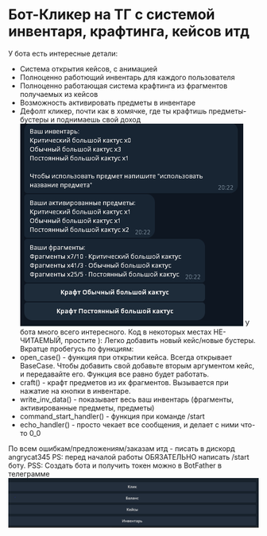 # Бот-Кликер на ТГ с системой инвентаря, крафтинга, кейсов итд
У бота есть интересные детали:
- Cистема открытия кейсов, с анимацией
- Полноценно работющий инвентарь для каждого пользователя
- Полноценно работающая система крафтинга из фрагментов получаемых из кейсов
- Возможность активировать предметы в инвентаре
- Дефолт кликер, почти как в хомячке, где ты крафтишь предметы-бустеры и поднимаешь свой доход
![img.png](inv.png)
У бота много всего интересного. Код в некоторых местах НЕ-ЧИТАЕМЫЙ, простите ):
Легко добавить новый кейс/новые бустеры. 
Вкратце пробегусь по функциям:
- open_case() - функция при открытии кейса. Всегда открывает BaseCase. Чтобы добавить свой добавьте вторым аргументом кейс, и передавайте его. Функция все равно будет работать.
- craft() - крафт предметов из их фрагментов. Вызывается при нажатие на кнопки в инвентаре.
- write_inv_data() - показывает весь ваш инвентарь (фрагменты, активированные предметы, предметы)
- command_start_handler() - функция при команде /start
- echo_handler() - просто чекает все сообщения, и делает с ними что-то 0_0


По всем ошибкам/предложениям/заказам итд - писать в дискорд angrycat345
PS: перед началой работы ОБЯЗАТЕЛЬНО написать /start боту.
PSS: Создать бота и получить токен можно в BotFather в телеграмме
![img.png](buttons-img.png)
